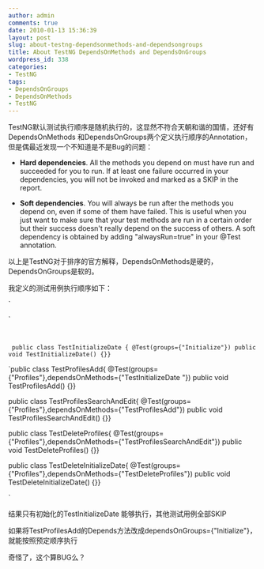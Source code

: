 ```yaml
---
author: admin
comments: true
date: 2010-01-13 15:36:39
layout: post
slug: about-testng-dependsonmethods-and-dependsongroups
title: About TestNG DependsOnMethods and DependsOnGroups
wordpress_id: 338
categories:
- TestNG
tags:
- DependsOnGroups
- DependsOnMethods
- TestNG
---
```


TestNG默认测试执行顺序是随机执行的，这显然不符合天朝和谐的国情，还好有DependsOnMethods 和DependsOnGroups两个定义执行顺序的Annotation，但是偶最近发现一个不知道是不是Bug的问题：



	
  * **Hard dependencies**. All the methods you depend on must have run and succeeded for you to run. If at least one failure occurred in your dependencies, you will not be invoked and marked as a SKIP in the report.

	
  * **Soft dependencies**. You will always be run after the methods you depend on, even if some of them have failed. This is useful when you just want to make sure that your test methods are run in a certain order but their success doesn't really depend on the success of others. A soft dependency is obtained by adding "alwaysRun=true" in your @Test annotation.


以上是TestNG对于排序的官方解释，DependsOnMethods是硬的，DependsOnGroups是软的。

我定义的测试用例执行顺序如下：

`








`

`
`

`
public class TestInitializeDate {
@Test(groups={"Initialize"})
public void TestInitializeDate() {}}`

`public class TestProfilesAdd{
@Test(groups={"Profiles"},dependsOnMethods={"TestInitializeDate "})
public void TestProfilesAdd() {}}

public class TestProfilesSearchAndEdit{
@Test(groups={"Profiles"},dependsOnMethods={"TestProfilesAdd"})
public void TestProfilesSearchAndEdit() {}}

public class TestDeleteProfiles{
@Test(groups={"Profiles"},dependsOnMethods={"TestProfilesSearchAndEdit"})
public void TestDeleteProfiles() {}}

public class TestDeleteInitializeDate{
@Test(groups={"Profiles"},dependsOnMethods={"TestDeleteProfiles"})
public void TestDeleteInitializeDate() {}}

`

结果只有初始化的TestInitializeDate 能够执行，其他测试用例全部SKIP

如果将TestProfilesAdd的Depends方法改成dependsOnGroups={"Initialize"}，就能按照预定顺序执行

奇怪了，这个算BUG么？
